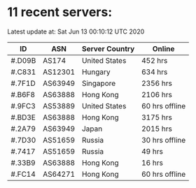 # 11 recent servers:

Latest update at: Sat Jun 13 00:10:12 UTC 2020

| ID | ASN | Server Country | Online |
| -- | --- | -------------- | ------ |
| #.D09B | AS174 | United States | 452 hrs |
| #.C831 | AS12301 | Hungary | 634 hrs |
| #.7F1D | AS63949 | Singapore | 2356 hrs |
| #.B6F8 | AS63888 | Hong Kong | 2106 hrs |
| #.9FC3 | AS53889 | United States | 60 hrs offline |
| #.BD3E | AS63888 | Hong Kong | 3175 hrs |
| #.2A79 | AS63949 | Japan | 2015 hrs |
| #.7D30 | AS51659 | Russia | 30 hrs offline |
| #.7417 | AS51659 | Russia | 49 hrs |
| #.33B9 | AS63888 | Hong Kong | 16 hrs |
| #.FC14 | AS64271 | Hong Kong | 60 hrs offline |

